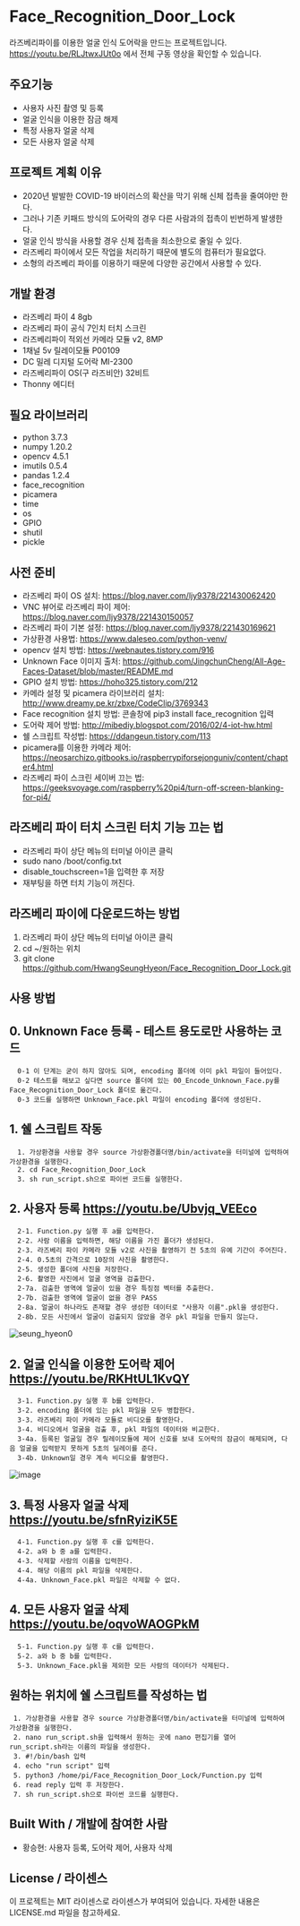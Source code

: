 # Face_Recognition_Door_Lock
라즈베리파이를 이용한 얼굴 인식 도어락을 만드는 프로젝트입니다.
https://youtu.be/RLJtwxJUt0o 에서 전체 구동 영상을 확인할 수 있습니다.

## 주요기능
  * 사용자 사진 촬영 및 등록
  * 얼굴 인식을 이용한 잠금 해제
  * 특정 사용자 얼굴 삭제
  * 모든 사용자 얼굴 삭제

## 프로젝트 계획 이유
  * 2020년 발발한 COVID-19 바이러스의 확산을 막기 위해 신체 접촉을 줄여야만 한다.
  * 그러나 기존 키패드 방식의 도어락의 경우 다른 사람과의 접촉이 빈번하게 발생한다.
  * 얼굴 인식 방식을 사용할 경우 신체 접촉을 최소한으로 줄일 수 있다.
  * 라즈베리 파이에서 모든 작업을 처리하기 때문에 별도의 컴퓨터가 필요없다.
  * 소형의 라즈베리 파이를 이용하기 때문에 다양한 공간에서 사용할 수 있다.

## 개발 환경
  * 라즈베리 파이 4 8gb
  * 라즈베리 파이 공식 7인치 터치 스크린
  * 라즈베리파이 적외선 카메라 모듈 v2, 8MP
  * 1채널 5v 릴레이모듈 P00109
  * DC 밀레 디지털 도어락 MI-2300
  * 라즈베리파이 OS(구 라즈비안) 32비트
  * Thonny 에디터

## 필요 라이브러리
  * python 3.7.3
  * numpy 1.20.2
  * opencv 4.5.1 
  * imutils 0.5.4
  * pandas 1.2.4
  * face_recognition
  * picamera
  * time
  * os
  * GPIO
  * shutil
  * pickle

## 사전 준비
  * 라즈베리 파이 OS 설치: https://blog.naver.com/ljy9378/221430062420
  * VNC 뷰어로 라즈베리 파이 제어: https://blog.naver.com/ljy9378/221430150057
  * 라즈베리 파이 기본 설정: https://blog.naver.com/ljy9378/221430169621
  * 가상환경 사용법: https://www.daleseo.com/python-venv/
  * opencv 설치 방법: https://webnautes.tistory.com/916
  * Unknown Face 이미지 출처: https://github.com/JingchunCheng/All-Age-Faces-Dataset/blob/master/README.md
  * GPIO 설치 방법: https://hoho325.tistory.com/212
  * 카메라 설정 및 picamera 라이브러리 설치: http://www.dreamy.pe.kr/zbxe/CodeClip/3769343
  * Face recognition 설치 방법: 콘솔창에 pip3 install face_recognition 입력
  * 도어락 제어 방법: http://mibediy.blogspot.com/2016/02/4-iot-hw.html
  * 쉘 스크립트 작성법: https://ddangeun.tistory.com/113
  * picamera를 이용한 카메라 제어: https://neosarchizo.gitbooks.io/raspberrypiforsejonguniv/content/chapter4.html
  * 라즈베리 파이 스크린 세이버 끄는 법: https://geeksvoyage.com/raspberry%20pi4/turn-off-screen-blanking-for-pi4/

## 라즈베리 파이 터치 스크린 터치 기능 끄는 법
  * 라즈베리 파이 상단 메뉴의 터미널 아이콘 클릭
  * sudo nano /boot/config.txt
  * disable_touchscreen=1을 입력한 후 저장
  * 재부팅을 하면 터치 기능이 꺼진다.
  
## 라즈베리 파이에  다운로드하는 방법
  1. 라즈베리 파이 상단 메뉴의 터미널 아이콘 클릭
  2. cd ~/원하는 위치
  3. git clone https://github.com/HwangSeungHyeon/Face_Recognition_Door_Lock.git

## 사용 방법
  ## 0. Unknown Face 등록 - 테스트 용도로만 사용하는 코드
      0-1 이 단계는 굳이 하지 않아도 되며, encoding 폴더에 이미 pkl 파일이 들어있다.
      0-2 테스트를 해보고 싶다면 source 폴더에 있는 00_Encode_Unknown_Face.py를 Face_Recognition_Door_Lock 폴더로 옮긴다.
      0-3 코드를 실행하면 Unknown_Face.pkl 파일이 encoding 폴더에 생성된다.
       
  ## 1. 쉘 스크립트 작동
      1. 가상환경을 사용할 경우 source 가상환경폴더명/bin/activate을 터미널에 입력하여 가상환경을 실행한다.
      2. cd Face_Recognition_Door_Lock
      3. sh run_script.sh으로 파이썬 코드를 실행한다.
       
  ## 2. 사용자 등록 https://youtu.be/Ubvjq_VEEco
      2-1. Function.py 실행 후 a를 입력한다.
      2-2. 사람 이름을 입력하면, 해당 이름을 가진 폴더가 생성된다.
      2-3. 라즈베리 파이 카메라 모듈 v2로 사진을 촬영하기 전 5초의 유예 기간이 주어진다.
      2-4. 0.5초의 간격으로 10장의 사진을 촬영한다.
      2-5. 생성한 폴더에 사진을 저장한다.
      2-6. 촬영한 사진에서 얼굴 영역을 검출한다.
      2-7a. 검출한 영역에 얼굴이 있을 경우 특징점 벡터를 추출한다.
      2-7b. 검출한 영역에 얼굴이 없을 경우 PASS
      2-8a. 얼굴이 하나라도 존재할 경우 생성한 데이터로 "사용자 이름".pkl을 생성한다.
      2-8b. 모든 사진에서 얼굴이 검출되지 않았을 경우 pkl 파일을 만들지 않는다.
   ![seung_hyeon0](https://user-images.githubusercontent.com/57141923/118157873-0b050e80-b456-11eb-965f-315b911da261.jpg)

  ## 2. 얼굴 인식을 이용한 도어락 제어 https://youtu.be/RKHtUL1KvQY
      3-1. Function.py 실행 후 b를 입력한다.
      3-2. encoding 폴더에 있는 pkl 파일을 모두 병합한다.
      3-3. 라즈베리 파이 카메라 모듈로 비디오를 촬영한다.
      3-4. 비디오에서 얼굴을 검출 후, pkl 파일의 데이터와 비교한다.
      3-4a. 등록된 얼굴일 경우 릴레이모듈에 제어 신호를 보내 도어락의 잠금이 해제되며, 다음 얼굴을 입력받지 못하게 5초의 딜레이를 준다.
      3-4b. Unknown일 경우 계속 비디오를 촬영한다.
  ![image](https://user-images.githubusercontent.com/57141923/118159755-66d09700-b458-11eb-8d1f-3439a15775bc.png)


 ## 3. 특정 사용자 얼굴 삭제 https://youtu.be/sfnRyiziK5E
      4-1. Function.py 실행 후 c를 입력한다.
      4-2. a와 b 중 a를 입력한다.
      4-3. 삭제할 사람의 이름을 입력한다.
      4-4. 해당 이름의 pkl 파일을 삭제한다.
      4-4a. Unknown_Face.pkl 파일은 삭제할 수 없다.
    
 ## 4. 모든 사용자 얼굴 삭제 https://youtu.be/oqvoWAOGPkM
      5-1. Function.py 실행 후 c를 입력한다.
      5-2. a와 b 중 b를 입력한다.
      5-3. Unknown_Face.pkl을 제외한 모든 사람의 데이터가 삭제된다.

## 원하는 위치에 쉘 스크립트를 작성하는 법
     1. 가상환경을 사용할 경우 source 가상환경폴더명/bin/activate을 터미널에 입력하여 가상환경을 실행한다.
     2. nano run_script.sh을 입력해서 원하는 곳에 nano 편집기를 열어 run_script.sh라는 이름의 파일을 생성한다.
     3. #!/bin/bash 입력
     4. echo "run script" 입력
     5. python3 /home/pi/Face_Recognition_Door_Lock/Function.py 입력
     6. read reply 입력 후 저장한다.
     7. sh run_script.sh으로 파이썬 코드를 실행한다.

## Built With / 개발에 참여한 사람
 * 황승현: 사용자 등록, 도어락 제어, 사용자 삭제

## License / 라이센스
이 프로젝트는 MIT 라이센스로 라이센스가 부여되어 있습니다. 자세한 내용은 LICENSE.md 파일을 참고하세요.

